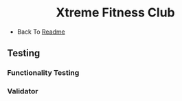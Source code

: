 <h1 align="center">Xtreme Fitness Club<a name="#top"></a></h1>

- Back To [Readme](README.md)

## Testing

### Functionality Testing


### Validator